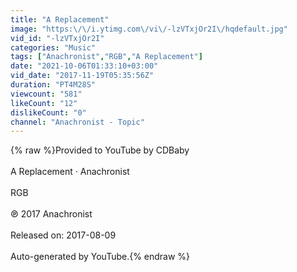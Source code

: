 ```yaml
---
title: "A Replacement"
image: "https:\/\/i.ytimg.com\/vi\/-lzVTxjOr2I\/hqdefault.jpg"
vid_id: "-lzVTxjOr2I"
categories: "Music"
tags: ["Anachronist","RGB","A Replacement"]
date: "2021-10-06T01:33:10+03:00"
vid_date: "2017-11-19T05:35:56Z"
duration: "PT4M28S"
viewcount: "581"
likeCount: "12"
dislikeCount: "0"
channel: "Anachronist - Topic"
---
```

{% raw %}Provided to YouTube by CDBaby<br /><br />A Replacement · Anachronist<br /><br />RGB<br /><br />℗ 2017 Anachronist<br /><br />Released on: 2017-08-09<br /><br />Auto-generated by YouTube.{% endraw %}
